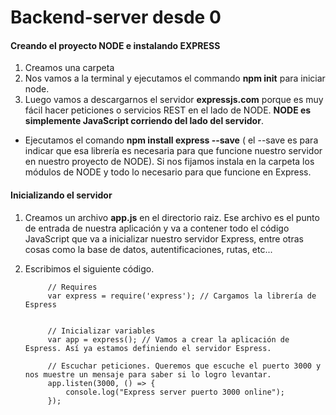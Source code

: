 # Backend-server desde 0

#### Creando el proyecto NODE e instalando EXPRESS

1. Creamos una carpeta
2. Nos vamos a la terminal y ejecutamos el commando **npm init** para iniciar node.
3. Luego vamos a descargarnos el servidor **expressjs.com** porque es muy fácil hacer peticiones o servicios REST en el lado de NODE.
**NODE es simplemente JavaScript corriendo del lado del servidor**.
  * Ejecutamos el comando **npm install express --save** ( el --save es para indicar que esa librería es necesaria para que funcione 
nuestro servidor en nuestro proyecto de NODE).
  Si nos fijamos instala en la carpeta los módulos de NODE y todo lo necesario para que funcione en Express.
  
#### Inicializando el servidor

1. Creamos un archivo **app.js** en el directorio raiz. Ese archivo es el punto de entrada de nuestra aplicación
y va a contener todo el código JavaScript que va a inicializar nuestro servidor Express, entre otras cosas
como la base de datos, autentificaciones, rutas, etc...

2. Escribimos el siguiente código.

            // Requires
            var express = require('express'); // Cargamos la librería de Espress


            // Inicializar variables
            var app = express(); // Vamos a crear la aplicación de Espress. Así ya estamos definiendo el servidor Espress.

            // Escuchar peticiones. Queremos que escuche el puerto 3000 y nos muestre un mensaje para saber si lo logro levantar.
            app.listen(3000, () => {
                console.log("Express server puerto 3000 online");
            });


